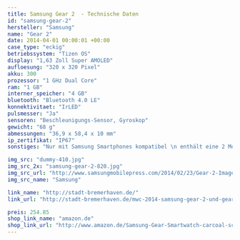 ```yaml
---
title: Samsung Gear 2  - Technische Daten
id: "samsung-gear-2"
hersteller: "Samsung"
name: "Gear 2"
date: 2014-04-01 00:00:01 +00:00
case_type: "eckig"
betriebssystem: "Tizen OS"
display: "1,63 Zoll Super AMOLED"
aufloesung: "320 x 320 Pixel"
akku: 300
prozessor: "1 GHz Dual Core"
ram: "1 GB"
interner_speicher: "4 GB"
bluetooth: "Bluetooth 4.0 LE"
konnektivitaet: "IrLED"
pulsmesser: "Ja"
sensoren: "Beschleunigungs-Sensor, Gyroskop"
gewicht: "68 g"
abmessungen: "36,9 x 58,4 x 10 mm"
ip_zertifikat: "IP67"
sonstiges: "Nur mit Samsung Smartphones kompatibel \n enthält eine 2 Megapixel Kamera \n 3 Farben: Charcoal Black, Gold Brown und Wild Orange "

img_src: "dummy-410.jpg"
img_src_2x: "samsung-gear-2-820.jpg"
img_src_url: "http://www.samsungmobilepress.com/2014/02/23/Gear-2-Image"
img_src_name: "Samsung"

link_name: "http://stadt-bremerhaven.de/"
link_url: "http://stadt-bremerhaven.de/mwc-2014-samsung-gear-2-und-gear-2-neo-offiziell-vorgestellt-erste-tizen-produkte/"

preis: 254.85
shop_link_name: "amazon.de"
shop_link_url: "http://www.amazon.de/Samsung-Gear-Smartwatch-carcoal-schwarz/dp/B00IMCTP22/"
---
```

